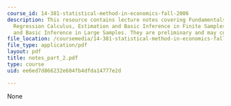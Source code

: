 ```yaml
---
course_id: 14-381-statistical-method-in-economics-fall-2006
description: This resource contains lecture notes covering Fundamentals of Regression,
  Regression Calculus, Estimation and Basic Inference in Finite Samples, and Estimation
  and Basic Inference in Large Samples. They are preliminary and may contain errors.
file_location: /coursemedia/14-381-statistical-method-in-economics-fall-2006/ee6ed7d866232e604fb4dfda14777e2d_notes_part_2.pdf
file_type: application/pdf
layout: pdf
title: notes_part_2.pdf
type: course
uid: ee6ed7d866232e604fb4dfda14777e2d

---
```

None